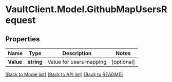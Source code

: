 # VaultClient.Model.GithubMapUsersRequest

## Properties

Name | Type | Description | Notes
------------ | ------------- | ------------- | -------------
**Value** | **string** | Value for users mapping | [optional] 

[[Back to Model list]](../README.md#documentation-for-models) [[Back to API list]](../README.md#documentation-for-api-endpoints) [[Back to README]](../README.md)

